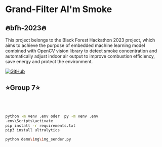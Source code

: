 # Grand-Filter AI'm Smoke  
## 🔥bfh-2023🔥
This project belongs to the Black Forest Hackathon 2023 project, which aims to achieve the purpose of embedded machine learning model combined with OpenCV vision library to detect smoke concentration and automatically adjust indoor air output to improve combustion efficiency, save energy and protect the environment.
<!-- PROJECT SHIELDS -->
[![GitHub](https://img.shields.io/badge/-GitHub-181717?style=flat&logo=github&logoColor=white)](https://github.com/shoch/bfh-2023)

<!-- PROJECT LOGO -->
## ⭐Group 7⭐
<br />

</p>

```sh

python -m venv .env oder  py -m venv .env 
.env\Scripts\activate
pip install -r requirements.txt
pip3 install ultralytics

python demo\img\img_sender.py

```




